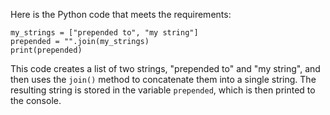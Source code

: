 Here is the Python code that meets the requirements:
```
my_strings = ["prepended to", "my string"]
prepended = "".join(my_strings)
print(prepended)
```
This code creates a list of two strings, "prepended to" and "my string", and then uses the `join()` method to concatenate them into a single string. The resulting string is stored in the variable `prepended`, which is then printed to the console.

